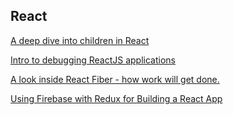 ## React
[A deep dive into children in React](http://mxstbr.blog/2017/02/react-children-deepdive/)

[Intro to debugging ReactJS applications](https://medium.com/@baphemot/intro-to-debugging-reactjs-applications-67cf7a50b3dd)

[A look inside React Fiber - how work will get done.](http://makersden.io/blog/look-inside-fiber/)

[Using Firebase with Redux for Building a React App](https://www.codementor.io/vijayst/using-firebase-with-redux-for-building-a-react-app-du1086puw)
